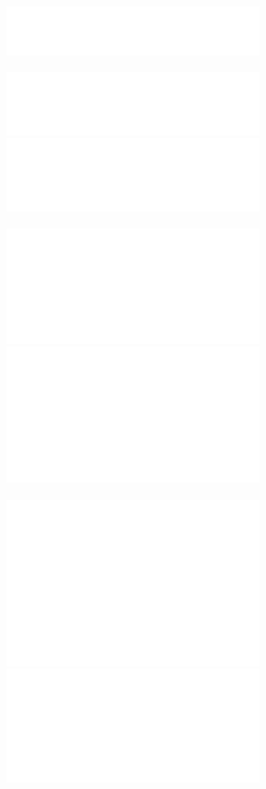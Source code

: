 ![header](./header.svg)
---
![repositories](./repositories.svg) ![activity](./acti_comm.svg)
---
![calendar](./iso_calender.svg) ![issues](./issue_pr_lang.svg)
---
![habits](./github-habits.svg) ![achievements](./achievements.svg)
---
